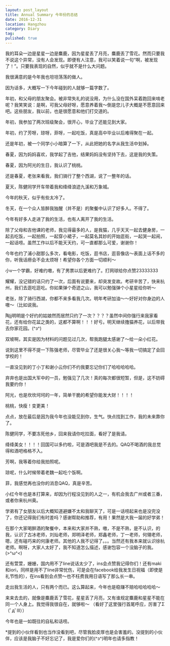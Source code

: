 ```yaml
---
layout: post_layout
title: Annual Summary 今年份的总结
date: 2016-12-31
location: Hangzhou
category: Diary
tag: 
pulished: true
---
```


我的耳朵一边是星星一边是麋鹿，因为星星丢了月亮，麋鹿丢了雪花。然而只要我不说这个异常，没有人会发现。即便有人注意，我可以笑着说一句“啊，被发现了！”。只要我表现的自然，似乎就不是什么大问题。

我很满意的是今年我也坦坦荡荡的做人。

因为话多，大概写一下今年碰到的人就够一篇字数了。

年初，和父母的朋友聚会。被非常失礼的说没用，为什么没在国外呆着跑回来啃老呢？我笑笑说：是啊，可我父母好呀，愿意养着我～倒是您儿子大概是不愿意回来吧。这些朋友，我以前，也是很愿意和他们打交道的。

年初，我参加了两次班级聚会，很开心，毕业了还能见到大家。

年初，约了芳呀，琼呀，菲呀，一起吃饭，真是高中毕业以后难得聚在一起。

还是年初，被一个同学小小暗算了一下，从此把她的名字从我生活中划掉。

春夏，因为妈妈喜欢，我学起了吉他，结果妈妈没有坚持下去，这是我的失策。

春夏，因为阿光的生日，我认识了桃桃。

还是春夏，老张来看我，我们骑行了整个西湖，说了一整年的话。

夏天，陈健同学开车带着我和绛绛浪迹九溪和万象城。

今年的秋天，似乎有些太冷了。

冬天，在一个众人皆醉我独醒（并不是）的聚餐中认识了好多人。不得了。

今年有好多人走进了我的生活，也有人离开了我的生活。

除了父母和吉他课的老师，我见得最多的人，是我猫，几乎天天一起去健身房，一起去吃饭，一起拍照，一起穿小裙子，一起莫名其妙的开始逛街，一起哭一起闹，一起话唠。虽然工作以后不能天天约，可一直都那么可爱，谢谢你！

今年也约了浦小甜那么多次，看电影，吃饭，逛书店，逛音像店～表面上话不多的你，听我话痨会不会太烦呀！希望你各个方面一切顺利～

小v一个学霸，好难约嗷，有了男票以后更难约了。打网球给你点赞23333333

耀耀，没记错的话只约了一次，后面有说要来，却突发变故。考研辛苦了，快来杭州，我们去逛吃逛吃。你如果弹个奇迹之山，我可以勉强弹个小星星给你听～

老张，除了骑行西湖，你都不来多看我几次。明年考研加油～～好好对你身边的人嗷～（比如说我。

陶jj明明是个好约的姑娘然而居然只约了一次？？？？虽然中间你强行来我家看花，还有给你花盆之类的，这都不算啊！！！好亏。明天继续撸猫养花，以后带我去你家花园。(^з^)

双坡啊，其实是因为材料的问题见过几次，帮我跑腿太感谢了～给一朵小红花。

说到这里不得不提一下陈强老师，尽管毕业了还是很关心我～等我一切搞定了会回学校的！

一直没见到的丁小丁和谢小云你们不约我要忘记你们了哈哈哈哈哈。

弃弃也是出国大军中的一员，勉强见了几次！真的每次都很短暂，但是，这不妨碍我要约你！

阿光，也是坎坎坷坷的一年，简单干脆的希望你能发大财！！！！

桃桃，快瘦！变更美！

点点，放在最后是因为我今年也没能见到你，生气。快点找到工作，我的未来靠你了。

陈健同学，不要冻死他乡，回来我请你吃拉面，看好了是我请。

绛绛美女！！！！回国可以多约啦，可是酒吧我是不去的。QAQ不喝酒的我总觉得和酒吧格格不入。

芳啊，我等着你给我拍照呢。

琼呢，什么时候带着老魏一起吃个饭啊。

菲，我感觉再也没你的消息QAQ，真是辛苦。

小红今年也是本打算来，却因为行程没见到的人之一，有机会我去广州或者三番，或者你来杭州奥。

学弟有了女朋友以后大概知道避嫌不太和我聊天了，可是一话唠起来也是没完没了，你还记得我们有时差吗？感谢帮助和推荐，有用！果然是大我一届的好学弟！

在那个大家喝醉酒的聚餐中，本来和大家并不熟，嗷，不是不熟，是不认识，的我，认识了古冰老师，刘灿老师，郑明泽老师，郑鑫老师，丁一老师，何翎老师，嗯，还有碰巧来的何康老师。其他的人我不记得了。。。当然还有我本来就认识徐杭老师。啊呀，大家人太好了，我不知道怎么描述，感谢包容一个没脑子的我。(>^ω^<)

还有萱萱，姗姗，国内用不了line说话太少了，ins会点赞我记得你们！还有maki和iori，同样是用不了line非常忧伤，可是会在facebook给我发生日祝福（即使是礼节性的），在ins看到会点赞～也不枉费我用日语写了那么长一串。

走出我生活的人，只有两个而已。这么算起来，今年也是稳赚不赔哈哈哈哈哈～

来来去去的，就像是麋鹿丢了雪花，星星丢了月亮，又有谁规定麋鹿和星星不能在同一个人身上。我觉得我很自在，就够啦～ （看好了这里强行首尾呼应，厉害了Σ（ﾟдﾟlll））

今年也是一如既往的自私和话唠。

*提到的小伙伴看到也当作没看到吧，尽管我脸皮厚也是会害羞的。没提到的小伙伴，应该是我脑子不好忘记了，我是爱你们的(^з^)明年也请多指教！


